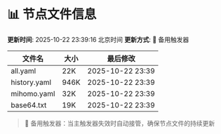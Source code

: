 # 📊 节点文件信息

**更新时间**: 2025-10-22 23:39:16 北京时间
**更新方式**: 🔄 备用触发器

| 文件名 | 大小 | 最后修改 |
|--------|------|----------|
| all.yaml | 22K | 2025-10-22 23:39 |
| history.yaml | 946K | 2025-10-22 23:39 |
| mihomo.yaml | 32K | 2025-10-22 23:39 |
| base64.txt | 19K | 2025-10-22 23:39 |

> 🔄 备用触发器：当主触发器失效时自动接管，确保节点文件的持续更新
